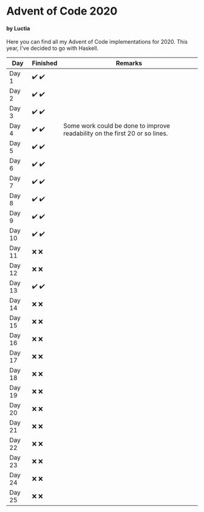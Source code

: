 # Advent of Code 2020
#### by Luctia
Here you can find all my Advent of Code implementations for 2020. This year, I've decided to go with Haskell.

| Day           | Finished                             | Remarks   |
| --------------|--------------------------------------| ----------|
| Day 1         | :heavy_check_mark: :heavy_check_mark:|           |
| Day 2         | :heavy_check_mark: :heavy_check_mark:|           |
| Day 3         | :heavy_check_mark: :heavy_check_mark:|           |
| Day 4         | :heavy_check_mark: :heavy_check_mark:| Some work could be done to improve readability on the first 20 or so lines.|
| Day 5         | :heavy_check_mark: :heavy_check_mark:|           |
| Day 6         | :heavy_check_mark: :heavy_check_mark:|           |
| Day 7         | :heavy_check_mark: :heavy_check_mark:|           |
| Day 8         | :heavy_check_mark: :heavy_check_mark:|           |
| Day 9         | :heavy_check_mark: :heavy_check_mark:|           |
| Day 10        | :heavy_check_mark: :heavy_check_mark:|           |
| Day 11        | :x: :x:                              |           |
| Day 12        | :x: :x:                              |           |
| Day 13        | :heavy_check_mark: :heavy_check_mark:|           |
| Day 14        | :x: :x:                              |           |
| Day 15        | :x: :x:                              |           |
| Day 16        | :x: :x:                              |           |
| Day 17        | :x: :x:                              |           |
| Day 18        | :x: :x:                              |           |
| Day 19        | :x: :x:                              |           |
| Day 20        | :x: :x:                              |           |
| Day 21        | :x: :x:                              |           |
| Day 22        | :x: :x:                              |           |
| Day 23        | :x: :x:                              |           |
| Day 24        | :x: :x:                              |           |
| Day 25        | :x: :x:                              |           |